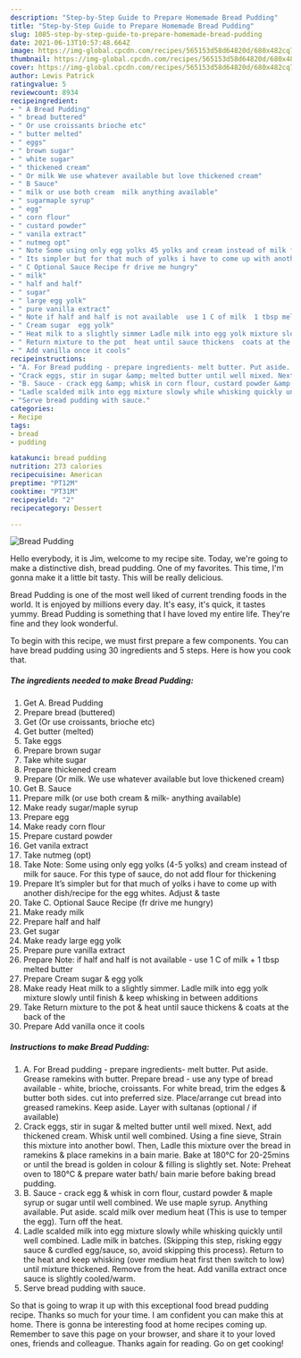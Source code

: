 ```yaml
---
description: "Step-by-Step Guide to Prepare Homemade Bread Pudding"
title: "Step-by-Step Guide to Prepare Homemade Bread Pudding"
slug: 1085-step-by-step-guide-to-prepare-homemade-bread-pudding
date: 2021-06-13T10:57:48.664Z
image: https://img-global.cpcdn.com/recipes/565153d58d64820d/680x482cq70/bread-pudding-recipe-main-photo.jpg
thumbnail: https://img-global.cpcdn.com/recipes/565153d58d64820d/680x482cq70/bread-pudding-recipe-main-photo.jpg
cover: https://img-global.cpcdn.com/recipes/565153d58d64820d/680x482cq70/bread-pudding-recipe-main-photo.jpg
author: Lewis Patrick
ratingvalue: 5
reviewcount: 8934
recipeingredient:
- " A Bread Pudding"
- " bread buttered"
- " Or use croissants brioche etc"
- " butter melted"
- " eggs"
- " brown sugar"
- " white sugar"
- " thickened cream"
- " Or milk We use whatever available but love thickened cream"
- " B Sauce"
- " milk or use both cream  milk anything available"
- " sugarmaple syrup"
- " egg"
- " corn flour"
- " custard powder"
- " vanila extract"
- " nutmeg opt"
- " Note Some using only egg yolks 45 yolks and cream instead of milk for sauce For this type of sauce do not add flour for thickening"
- " Its simpler but for that much of yolks i have to come up with another dishrecipe for the egg whites Adjust  taste"
- " C Optional Sauce Recipe fr drive me hungry"
- " milk"
- " half and half"
- " sugar"
- " large egg yolk"
- " pure vanilla extract"
- " Note if half and half is not available  use 1 C of milk  1 tbsp melted butter"
- " Cream sugar  egg yolk"
- " Heat milk to a slightly simmer Ladle milk into egg yolk mixture slowly until finish  keep whisking in between additions"
- " Return mixture to the pot  heat until sauce thickens  coats at the back of the"
- " Add vanilla once it cools"
recipeinstructions:
- "A. For Bread pudding - prepare ingredients- melt butter. Put aside. Grease ramekins with butter. Prepare bread - use any type of bread available - white, brioche, croissants. For white bread, trim the edges &amp; butter both sides. cut into preferred size. Place/arrange cut bread into greased ramekins. Keep aside. Layer with sultanas (optional / if available)"
- "Crack eggs, stir in sugar &amp; melted butter until well mixed. Next, add thickened cream. Whisk until well combined. Using a fine sieve, Strain this mixture into another bowl. Then, Ladle this mixture over the bread in ramekins &amp; place ramekins in a bain marie. Bake at 180°C for 20-25mins or until the bread is golden in colour &amp; filling is slightly set. Note: Preheat oven to 180°C &amp; prepare water bath/ bain marie before baking bread pudding."
- "B. Sauce - crack egg &amp; whisk in corn flour, custard powder &amp; maple syrup or sugar until well combined. We use maple syrup. Anything available. Put aside. scald milk over medium heat (This is use to temper the egg). Turn off the heat."
- "Ladle scalded milk into egg mixture slowly while whisking quickly until well combined. Ladle milk in batches. (Skipping this step, risking eggy sauce &amp; curdled egg/sauce, so, avoid skipping this process). Return to the heat and keep whisking (over medium heat first then switch to low) until mixture thickened. Remove from the heat. Add vanilla extract once sauce is slightly cooled/warm."
- "Serve bread pudding with sauce."
categories:
- Recipe
tags:
- bread
- pudding

katakunci: bread pudding 
nutrition: 273 calories
recipecuisine: American
preptime: "PT12M"
cooktime: "PT31M"
recipeyield: "2"
recipecategory: Dessert

---
```



![Bread Pudding](https://img-global.cpcdn.com/recipes/565153d58d64820d/680x482cq70/bread-pudding-recipe-main-photo.jpg)

Hello everybody, it is Jim, welcome to my recipe site. Today, we're going to make a distinctive dish, bread pudding. One of my favorites. This time, I'm gonna make it a little bit tasty. This will be really delicious.

Bread Pudding is one of the most well liked of current trending foods in the world. It is enjoyed by millions every day. It's easy, it's quick, it tastes yummy. Bread Pudding is something that I have loved my entire life. They're fine and they look wonderful.




To begin with this recipe, we must first prepare a few components. You can have bread pudding using 30 ingredients and 5 steps. Here is how you cook that.

<!--inarticleads1-->

##### The ingredients needed to make Bread Pudding:

1. Get  A. Bread Pudding
1. Prepare  bread (buttered)
1. Get  (Or use croissants, brioche etc)
1. Get  butter (melted)
1. Take  eggs
1. Prepare  brown sugar
1. Take  white sugar
1. Prepare  thickened cream
1. Prepare  (Or milk. We use whatever available but love thickened cream)
1. Get  B. Sauce
1. Prepare  milk (or use both cream &amp; milk- anything available)
1. Make ready  sugar/maple syrup
1. Prepare  egg
1. Make ready  corn flour
1. Prepare  custard powder
1. Get  vanila extract
1. Take  nutmeg (opt)
1. Take  Note: Some using only egg yolks (4-5 yolks) and cream instead of milk for sauce. For this type of sauce, do not add flour for thickening
1. Prepare  It’s simpler but for that much of yolks i have to come up with another dish/recipe for the egg whites. Adjust &amp; taste
1. Take  C. Optional Sauce Recipe (fr drive me hungry)
1. Make ready  milk
1. Prepare  half and half
1. Get  sugar
1. Make ready  large egg yolk
1. Prepare  pure vanilla extract
1. Prepare  Note: if half and half is not available - use 1 C of milk + 1 tbsp melted butter
1. Prepare  Cream sugar &amp; egg yolk
1. Make ready  Heat milk to a slightly simmer. Ladle milk into egg yolk mixture slowly until finish &amp; keep whisking in between additions
1. Take  Return mixture to the pot &amp; heat until sauce thickens &amp; coats at the back of the
1. Prepare  Add vanilla once it cools




<!--inarticleads2-->

##### Instructions to make Bread Pudding:

1. A. For Bread pudding - prepare ingredients- melt butter. Put aside. Grease ramekins with butter. Prepare bread - use any type of bread available - white, brioche, croissants. For white bread, trim the edges &amp; butter both sides. cut into preferred size. Place/arrange cut bread into greased ramekins. Keep aside. Layer with sultanas (optional / if available)
1. Crack eggs, stir in sugar &amp; melted butter until well mixed. Next, add thickened cream. Whisk until well combined. Using a fine sieve, Strain this mixture into another bowl. Then, Ladle this mixture over the bread in ramekins &amp; place ramekins in a bain marie. Bake at 180°C for 20-25mins or until the bread is golden in colour &amp; filling is slightly set. Note: Preheat oven to 180°C &amp; prepare water bath/ bain marie before baking bread pudding.
1. B. Sauce - crack egg &amp; whisk in corn flour, custard powder &amp; maple syrup or sugar until well combined. We use maple syrup. Anything available. Put aside. scald milk over medium heat (This is use to temper the egg). Turn off the heat.
1. Ladle scalded milk into egg mixture slowly while whisking quickly until well combined. Ladle milk in batches. (Skipping this step, risking eggy sauce &amp; curdled egg/sauce, so, avoid skipping this process). Return to the heat and keep whisking (over medium heat first then switch to low) until mixture thickened. Remove from the heat. Add vanilla extract once sauce is slightly cooled/warm.
1. Serve bread pudding with sauce.




So that is going to wrap it up with this exceptional food bread pudding recipe. Thanks so much for your time. I am confident you can make this at home. There is gonna be interesting food at home recipes coming up. Remember to save this page on your browser, and share it to your loved ones, friends and colleague. Thanks again for reading. Go on get cooking!
